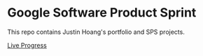 # Google Software Product Sprint

This repo contains Justin Hoang's portfolio and SPS projects.

[Live Progress](https://jhoang-sps-summer22.uc.r.appspot.com/)